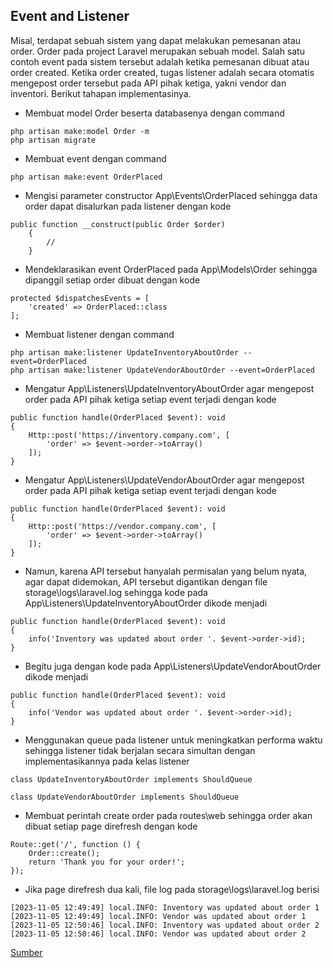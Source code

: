 ## Event and Listener

Misal, terdapat sebuah sistem yang dapat melakukan pemesanan atau order. Order pada project Laravel merupakan sebuah model. Salah satu contoh event pada sistem tersebut adalah ketika pemesanan dibuat atau order created. Ketika order created, tugas listener adalah secara otomatis mengepost order tersebut pada API pihak ketiga, yakni vendor dan inventori. Berikut tahapan implementasinya.
- Membuat model Order beserta databasenya dengan command
```
php artisan make:model Order -m
php artisan migrate
```
- Membuat event dengan command 
```
php artisan make:event OrderPlaced
```
- Mengisi parameter constructor App\Events\OrderPlaced sehingga data order dapat disalurkan pada listener dengan kode
```
public function __construct(public Order $order)
    {
        //
    }
```
- Mendeklarasikan event OrderPlaced pada App\Models\Order sehingga dipanggil setiap order dibuat dengan kode
```
protected $dispatchesEvents = [
    'created' => OrderPlaced::class
];
```
- Membuat listener dengan command
```
php artisan make:listener UpdateInventoryAboutOrder --event=OrderPlaced
php artisan make:listener UpdateVendorAboutOrder --event=OrderPlaced
```
- Mengatur App\Listeners\UpdateInventoryAboutOrder agar mengepost order pada API pihak ketiga setiap event terjadi dengan kode
```
public function handle(OrderPlaced $event): void
{
    Http::post('https://inventory.company.com', [
        'order' => $event->order->toArray()
    ]);
}
```
- Mengatur App\Listeners\UpdateVendorAboutOrder agar mengepost order pada API pihak ketiga setiap event terjadi dengan kode
```
public function handle(OrderPlaced $event): void
{
    Http::post('https://vendor.company.com', [
        'order' => $event->order->toArray()
    ]);
}
```
- Namun, karena API tersebut hanyalah permisalan yang belum nyata, agar dapat didemokan, API tersebut digantikan dengan file storage\logs\laravel.log sehingga kode pada App\Listeners\UpdateInventoryAboutOrder dikode menjadi
```
public function handle(OrderPlaced $event): void
{
    info('Inventory was updated about order '. $event->order->id);
}
```
- Begitu juga dengan kode pada App\Listeners\UpdateVendorAboutOrder dikode menjadi
```
public function handle(OrderPlaced $event): void
{
    info('Vendor was updated about order '. $event->order->id);
}
```
- Menggunakan queue pada listener untuk meningkatkan performa waktu sehingga listener tidak berjalan secara simultan dengan implementasikannya pada kelas listener
```
class UpdateInventoryAboutOrder implements ShouldQueue
```
```
class UpdateVendorAboutOrder implements ShouldQueue
```
- Membuat perintah create order pada routes\web sehingga order akan dibuat setiap page direfresh dengan kode
```
Route::get('/', function () {
    Order::create();
    return 'Thank you for your order!';
});
```
- Jika page direfresh dua kali, file log pada storage\logs\laravel.log berisi
```
[2023-11-05 12:49:49] local.INFO: Inventory was updated about order 1  
[2023-11-05 12:49:49] local.INFO: Vendor was updated about order 1  
[2023-11-05 12:50:46] local.INFO: Inventory was updated about order 2  
[2023-11-05 12:50:46] local.INFO: Vendor was updated about order 2
```
<a href="https://www.youtube.com/watch?v=K66ulWMj_O0">Sumber</a>